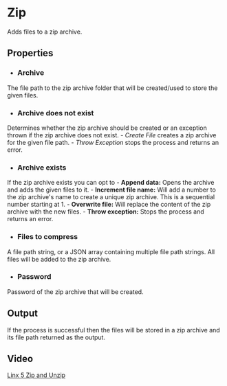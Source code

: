 # Zip

Adds files to a zip archive.

## Properties

- ### Archive
The file path to the zip archive folder that will be created/used to store the given files.

- ### Archive does not exist
Determines whether the zip archive should be created or an exception thrown if the zip archive does not exist.
	- *Create File* creates a zip archive for the given file path.
	- *Throw Exception* stops the process and returns an error.

- ### Archive exists
If the zip archive exists you can opt to
	- **Append data:** Opens the archive and adds the given files to it.
	- **Increment file name:** Will add a number to the zip archive's name to create a unique zip archive. This is a sequential number starting at 1.
	- **Overwrite file:** Will replace the content of the zip archive with the new files.
	- **Throw exception:** Stops the process and returns an error.

- ### Files to compress
A file path string, or a JSON array containing multiple file path strings. All files will be added to the zip archive.

- ### Password
Password of the zip archive that will be created.

## Output
If the process is successful then the files will be stored in a zip archive and its file path returned as the output.

## Video
[Linx 5 Zip and Unzip ](https://www.youtube.com/watch?v=pMYJoSWFUhk)